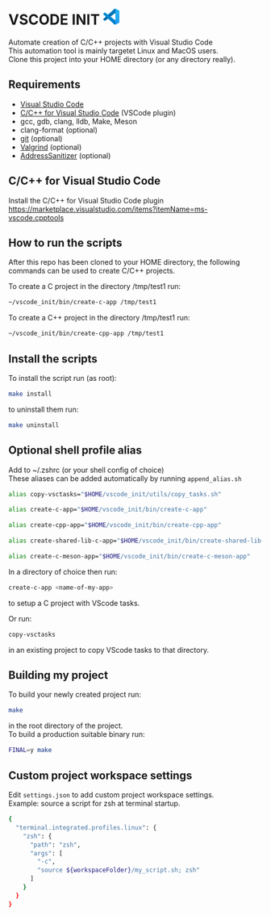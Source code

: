 # VSCODE INIT <img src="vscode.svg" width="32"/>

Automate creation of C/C++ projects with Visual Studio Code \
This automation tool is mainly targetet Linux and MacOS users. \
Clone this project into your HOME directory (or any directory really).

## Requirements

* [Visual Studio Code](https://code.visualstudio.com/)
* [C/C++ for Visual Studio Code](https://marketplace.visualstudio.com/items?itemName=ms-vscode.cpptools) (VSCode plugin)
* gcc, gdb, clang, lldb, Make, Meson
* clang-format (optional)
* [git](https://git-scm.com/) (optional)
* [Valgrind](https://valgrind.org/) (optional)
* [AddressSanitizer](https://github.com/google/sanitizers/wiki/AddressSanitizer) (optional)

## C/C++ for Visual Studio Code

Install the C/C++ for Visual Studio Code plugin
<https://marketplace.visualstudio.com/items?itemName=ms-vscode.cpptools>

## How to run the scripts

After this repo has been cloned to your HOME directory, the following commands
can be used to create C/C++ projects.

To create a C project in the directory /tmp/test1 run:

```sh
~/vscode_init/bin/create-c-app /tmp/test1
```

To create a C++ project in the directory /tmp/test1 run:

```sh
~/vscode_init/bin/create-cpp-app /tmp/test1
```

## Install the scripts

To install the script run (as root):

```sh
make install
```

to uninstall them run:

```sh
make uninstall
```

## Optional shell profile alias

Add to ~/.zshrc (or your shell config of choice) \
These aliases can be added automatically by running ```append_alias.sh```

```sh
alias copy-vsctasks="$HOME/vscode_init/utils/copy_tasks.sh"
```

```sh
alias create-c-app="$HOME/vscode_init/bin/create-c-app"
```

```sh
alias create-cpp-app="$HOME/vscode_init/bin/create-cpp-app"
```

```sh
alias create-shared-lib-c-app="$HOME/vscode_init/bin/create-shared-lib-c-app"
```

```sh
alias create-c-meson-app="$HOME/vscode_init/bin/create-c-meson-app"
```

In a directory of choice then run:

```sh
create-c-app <name-of-my-app>
```

to setup a C project with VScode tasks.

Or run:

```sh
copy-vsctasks
```

in an existing project to copy VScode tasks to that directory.

## Building my project

To build your newly created project run:

```sh
make
```

in the root directory of the project. \
To build a production suitable binary run:

```sh
FINAL=y make
```

## Custom project workspace settings

Edit `settings.json` to add custom project workspace settings. \
Example: source a script for zsh at terminal startup.

```sh
{
  "terminal.integrated.profiles.linux": {
    "zsh": {
      "path": "zsh",
      "args": [
        "-c",
        "source ${workspaceFolder}/my_script.sh; zsh"
      ]
    }
  }
}
```
